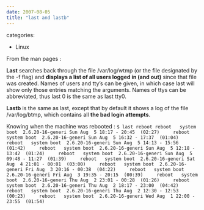 ```yaml
---
date: 2007-08-05
title: "last and lastb"
---
```








categories:
- Linux


From the man pages :

**Last** searches back through the file /var/log/wtmp (or the file designated by the -f flag) and **displays a list of all users logged in (and out)** since that file was created.  Names of users and tty’s can be given, in which case  last  will  show  only  those  entries matching the arguments. Names of ttys can be abbreviated, thus last 0 is the same as last tty0.

**Lastb** is the same as last, except that by default it shows a log of the file  /var/log/btmp, which contains all **the bad login attempts**.

Knowing when the machine was rebooted :
`$ last reboot
reboot   system boot  2.6.20-16-generi Sun Aug  5 18:17 - 20:45  (02:27)    
reboot   system boot  2.6.20-16-generi Sun Aug  5 16:32 - 17:37  (01:04)    
reboot   system boot  2.6.20-16-generi Sun Aug  5 14:13 - 15:56  (01:42)    
reboot   system boot  2.6.20-16-generi Sun Aug  5 12:18 - 13:42  (01:24)    
reboot   system boot  2.6.20-16-generi Sun Aug  5 09:48 - 11:27  (01:39)    
reboot   system boot  2.6.20-16-generi Sat Aug  4 21:01 - 00:01  (03:00)    
reboot   system boot  2.6.20-16-generi Fri Aug  3 20:16 - 00:38  (04:22)    
reboot   system boot  2.6.20-16-generi Fri Aug  3 19:35 - 20:15  (00:39)    
reboot   system boot  2.6.20-16-generi Thu Aug  2 23:01 - 00:28  (01:26)    
reboot   system boot  2.6.20-16-generi Thu Aug  2 18:17 - 23:00  (04:42)    
reboot   system boot  2.6.20-16-generi Thu Aug  2 12:30 - 12:53  (00:23)    
reboot   system boot  2.6.20-16-generi Wed Aug  1 22:00 - 23:55  (01:54)    `

